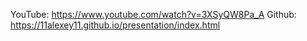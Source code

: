 YouTube: https://www.youtube.com/watch?v=3XSyQW8Pa_A
Github: https://11alexey11.github.io/presentation/index.html
